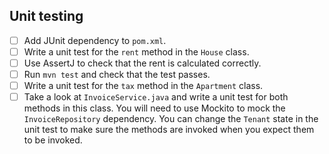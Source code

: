 ## Unit testing

- [ ] Add JUnit dependency to `pom.xml`.
- [ ] Write a unit test for the `rent` method in the `House` class.
- [ ] Use AssertJ to check that the rent is calculated correctly.
- [ ] Run `mvn test` and check that the test passes.
- [ ] Write a unit test for the `tax` method in the `Apartment` class.
- [ ] Take a look at `InvoiceService.java` and write a unit test for both methods in this class. You will need to use
  Mockito to mock the `InvoiceRepository` dependency. You can change the `Tenant` state in the unit test to make sure
  the methods are invoked when you expect them to be invoked. 